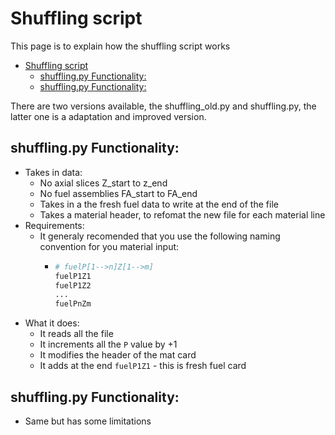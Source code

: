 # Shuffling script

This page is to explain how the shuffling script works

<!-- TOC -->

- [Shuffling script](#shuffling-script)
  - [shuffling.py Functionality:](#shufflingpy-functionality)
  - [shuffling.py Functionality:](#shufflingpy-functionality-1)

<!-- /TOC -->

There are two versions available, the shuffling_old.py and shuffling.py, the latter one is a adaptation and improved version.

## shuffling.py Functionality:
- Takes in data:
  - No axial slices Z_start to z_end
  - No fuel assemblies FA_start to FA_end
  - Takes in a the fresh fuel data to write at the end of the file
  - Takes a material header, to refomat the new file for each material line
- Requirements:
  - It generaly recomended that you use the following naming convention for you material input:
    - ```sh 
      # fuelP[1-->n]Z[1-->m]
      fuelP1Z1
      fuelP1Z2
      ...
      fuelPnZm
      ```
- What it does:
  - It reads all the file
  - It increments all the `P` value by +1
  - It modifies the header of the mat card
  - It adds at the end `fuelP1Z1` - this is fresh fuel card


## shuffling.py Functionality:
- Same but has some limitations
